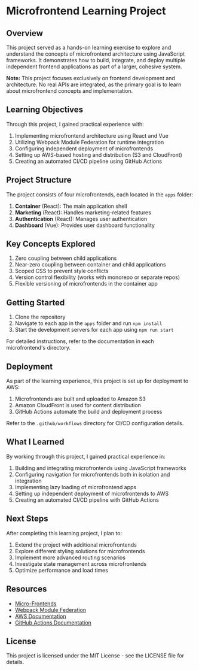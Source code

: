 # Microfrontend Learning Project

## Overview

This project served as a hands-on learning exercise to explore and understand the concepts of microfrontend architecture using JavaScript frameworks. It demonstrates how to build, integrate, and deploy multiple independent frontend applications as part of a larger, cohesive system.

**Note:** This project focuses exclusively on frontend development and architecture. No real APIs are integrated, as the primary goal is to learn about microfrontend concepts and implementation.

## Learning Objectives

Through this project, I gained practical experience with:

1. Implementing microfrontend architecture using React and Vue
2. Utilizing Webpack Module Federation for runtime integration
3. Configuring independent deployment of microfrontends
4. Setting up AWS-based hosting and distribution (S3 and CloudFront)
5. Creating an automated CI/CD pipeline using GitHub Actions

## Project Structure

The project consists of four microfrontends, each located in the `apps` folder:

1. **Container** (React): The main application shell
2. **Marketing** (React): Handles marketing-related features
3. **Authentication** (React): Manages user authentication
4. **Dashboard** (Vue): Provides user dashboard functionality

## Key Concepts Explored

1. Zero coupling between child applications
2. Near-zero coupling between container and child applications
3. Scoped CSS to prevent style conflicts
4. Version control flexibility (works with monorepo or separate repos)
5. Flexible versioning of microfrontends in the container app

## Getting Started

1. Clone the repository
2. Navigate to each app in the `apps` folder and run `npm install`
3. Start the development servers for each app using `npm run start`

For detailed instructions, refer to the documentation in each microfrontend's directory.

## Deployment

As part of the learning experience, this project is set up for deployment to AWS:

1. Microfrontends are built and uploaded to Amazon S3
2. Amazon CloudFront is used for content distribution
3. GitHub Actions automate the build and deployment process

Refer to the `.github/workflows` directory for CI/CD configuration details.

## What I Learned

By working through this project, I gained practical experience in:

1. Building and integrating microfrontends using JavaScript frameworks
2. Configuring navigation for microfrontends both in isolation and integration
3. Implementing lazy loading of microfrontend apps
4. Setting up independent deployment of microfrontends to AWS
5. Creating an automated CI/CD pipeline with GitHub Actions

## Next Steps

After completing this learning project, I plan to:

1. Extend the project with additional microfrontends
2. Explore different styling solutions for microfrontends
3. Implement more advanced routing scenarios
4. Investigate state management across microfrontends
5. Optimize performance and load times

## Resources

- [Micro-Frontends](https://micro-frontends.org/)
- [Webpack Module Federation](https://webpack.js.org/concepts/module-federation/)
- [AWS Documentation](https://docs.aws.amazon.com/)
- [GitHub Actions Documentation](https://docs.github.com/en/actions)

## License

This project is licensed under the MIT License - see the LICENSE file for details.
